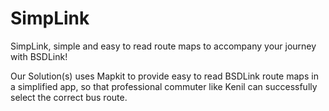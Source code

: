 # SimpLink

SimpLink, simple and easy to read route maps to accompany your journey with BSDLink!

Our Solution(s) uses Mapkit to provide easy to read BSDLink route maps in a simplified app, 
so that professional commuter like Kenil can successfully select the correct bus route.

